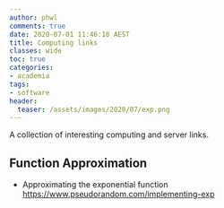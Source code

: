 ```yaml
---
author: phwl
comments: true
date: 2020-07-01 11:46:18 AEST
title: Computing links
classes: wide
toc: true
categories:
- academia
tags:
- software
header:
  teaser: /assets/images/2020/07/exp.png
---
```

A collection of interesting computing and server links.

<!-- more -->

## Function Approximation
* Approximating the exponential function <https://www.pseudorandom.com/implementing-exp>


